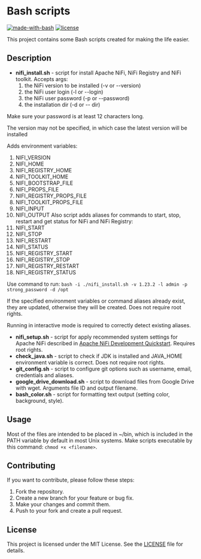 # Bash scripts

[![made-with-bash](https://img.shields.io/badge/Made%20with-Bash-1f425f.svg)](https://www.gnu.org/software/bash/)
[![license](https://img.shields.io/badge/licence-MIT-green.svg)](https://opensource.org/licenses/MIT)


This project contains some Bash scripts created for making the life easier.

## Description

* **nifi_install.sh** - script for install Apache NiFi, NiFi Registry and NiFi toolkit. 
Accepts args: 
  1. the NiFi version to be installed (-v or --version)
  2. the NiFi user login (-l or --login)
  3. the NiFi user password (-p or --password)
  4. the installation dir (-d or -- dir)

Make sure your password is at least 12 characters long.

The version may not be specified, in which case the latest version will be installed

Adds environment variables: 
  1. NIFI_VERSION
  2. NIFI_HOME
  3. NIFI_REGISTRY_HOME
  4. NIFI_TOOLKIT_HOME
  5. NIFI_BOOTSTRAP_FILE
  6. NIFI_PROPS_FILE
  7. NIFI_REGISTRY_PROPS_FILE
  8. NIFI_TOOLKIT_PROPS_FILE
  9. NIFI_INPUT
  10. NIFI_OUTPUT
Also script adds aliases for commands to start, stop, restart and get status for NiFi and NiFi Registry:
  1. NIFI_START
  2. NIFI_STOP
  3. NIFI_RESTART
  4. NIFI_STATUS
  5. NIFI_REGISTRY_START
  6. NIFI_REGISTRY_STOP
  7. NIFI_REGISTRY_RESTART
  8. NIFI_REGISTRY_STATUS

Use command to run:
`
  bash -i ./nifi_install.sh -v 1.23.2 -l admin -p strong_password -d /opt
`

If the specified environment variables or command aliases already exist, they are updated, otherwise they will be created. Does not require root rights.

Running in interactive mode is required to correctly detect existing aliases.

* **nifi_setup.sh** - script for apply recommended system settings for Apache NiFi described in [Apache NiFi Development Quickstart](https://en.wikipedia.org/wiki/ARTag). Requires root rights.
* **check_java.sh** - script to check if JDK is installed and JAVA_HOME environment variable is correct. Does not require root rights.
* **git_config.sh** - script to configure git options such as username, email, credentials and aliases.
* **google_drive_download.sh** - script to download files from Google Drive with wget. Arguments file ID and output filename.
* **bash_color.sh** - script for formatting text output (setting color, background, style).

## Usage

Most of the files are intended to be placed in ~/bin, which is included in the PATH variable by default in most Unix systems.
Make scripts executable by this command: `chmod +x <filename>`.

## Contributing

If you want to contribute, please follow these steps:

1. Fork the repository.
2. Create a new branch for your feature or bug fix.
3. Make your changes and commit them.
4. Push to your fork and create a pull request.

## License

This project is licensed under the MIT License. See the [LICENSE](LICENSE) file for details.
